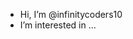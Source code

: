 -  Hi, I’m @infinitycoders10
-  I’m interested in ...


<!---
infinitycoders10/infinitycoders10 is a ✨ special ✨ repository because its `README.md` (this file) appears on your GitHub profile.
You can click the Preview link to take a look at your changes.
--->

